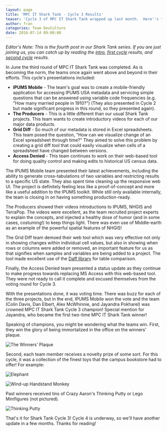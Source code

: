 ```yaml
---
layout: page
title: 'MPC IT Shark Tank - Cycle 3 Results'
teaser: 'Cycle 3 of MPC IT Shark Tank wrapped up last month.  Here''s the scoop!'
author: fran
categories: Team DevCulture
date: 2016-07-14 09:00:00
---
```


_Editor's Note: This is the fourth post in our Shark Tank series. If you are just joining us, you can catch up by reading the [intro][], [first cycle][] results, and [second cycle][] results._

[intro]: {{site.url}}/mpc-it-shark-tank/
[first cycle]: {{site.url}}/Shark-Tank-Cycle-1-Results/
[second cycle]: {{site.url}}/Shark-Tank-Cycle-2-Results/

In June the third round of MPC IT Shark Tank was completed.  As is becoming the norm, the teams once again went above and beyond in their efforts. This cycle's presentations included:


* **IPUMS Mobile** - The team's goal was to create a mobile-friendly application for accessing IPUMS USA metadata and servicing simple questions that can be answered using variable code frequencies (e.g. "How many married people in 1910?") (They also presented in Cycle 2 but made significant progress in this round, so they presented again).
* **The Producers** - This is a little different than our usual Shark Tank projects.  This team wants to create introductory videos for each of our major data products.
* **Grid Diff** - So much of our metadata is stored in Excel spreadsheets.  This team posed the question, "How can we visualize change of an Excel spreadsheet through time?"  They aimed to solve this problem by creating a grid diff tool that could easily visualize when cells of a spreadsheet have changed between versions.
* **Access Denied** - This team continues to work on their web-based tool for doing quality control and making edits to historical US census data.

The IPUMS Mobile team presented their latest achievements, including the ability to generate cross-tabulations of two variables and restricting results to a specific US state. They also spent time cleaning up the responsive web UI. The project is definitely feeling less like a proof-of-concept and more like a useful addition to the IPUMS toolkit.  While still only available internally, the team is closing in on having something production-ready.

The Producers showed their videos introductions to IPUMS, NHGIS and TerraPop. The videos were excellent, as the team recruited project experts to explain the concepts, and injected a healthy dose of humor (and in some cases, costuming!) to keep things light. There was even use of Middle-earth as an example of the powerful spatial features of NHGIS!

The Grid Diff team demoed their web tool which was very effective not only in showing changes within individual cell values, but also in showing when rows or columns were added or removed, an important feature for us as that signifies when samples and variables are being added to a project.  The tool made excellent use of the [Daff library](https://github.com/paulfitz/daff) for table comparison.

Finally, the Access Denied team presented a status update as they continue to make progress towards replacing MS Access with this web-based tool.  They were not ready to call it complete and excused themselves from the voting round for Cycle 3.

With the presentations done, it was voting time. There was buzz for each of the three projects, but in the end, IPUMS Mobile won the vote and the team (Colin Davis, Dan Elbert, Alex McWhinnie, and Jayandra Pokharel) was crowned MPC IT Shark Tank Cycle 3 champion!  Special mention for Jayandra, who became the first two-time MPC IT Shark Tank winner!

Speaking of champions, you might be wondering what the teams win.  First, they win the glory of being immortalized in the office on the winners' plaque.

![The Winners' Plaque]({{site.urlimg}}/sharktank_plaque.jpg)

Second, each team member receives a novelty prize of some sort.  For this cycle, it was a collection of the finest toys that the campus bookstore had to offer! For example:

![Elephant]({{site.urlimg}}/sharktank_cycle3_elephant.jpg)

![Wind-up Handstand Monkey]({{site.urlimg}}/sharktank_cycle3_monkey.jpg)

Past winners received tins of Crazy Aaron's Thinking Putty or Lego Minifigures (not pictured).

![Thinking Putty]({{site.urlimg}}/sharktank_cycle1_putty.jpg)

That's it for Shark Tank Cycle 3!  Cycle 4 is underway, so we'll have another update in a few months.  Thanks for reading!
